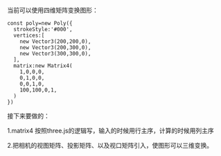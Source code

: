 当前可以使用四维矩阵变换图形：

```
const poly=new Poly({
  strokeStyle:'#000',
  vertices:[
    new Vector3(200,200,0),
    new Vector3(200,300,0),
    new Vector3(300,300,0),
  ],
  matrix:new Matrix4(
    1,0,0,0,
    0,1,0,0,
    0,0,1,0,
    100,100,0,1,
  )
})
```

接下来要做的：

1.matrix4 按照three.js的逻辑写，输入的时候用行主序，计算的时候用列主序

2.把相机的视图矩阵、投影矩阵、以及视口矩阵引入，使图形可以三维变换。
